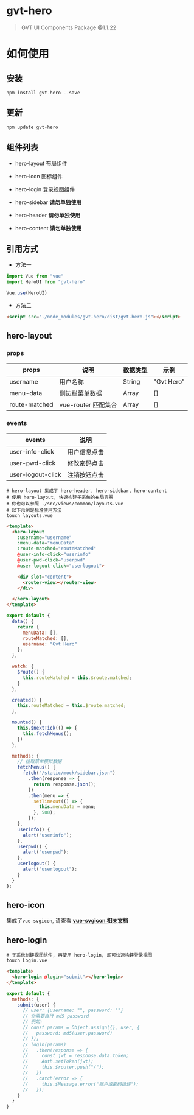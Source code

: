 # gvt-hero

> GVT UI Components Package @1.1.22

# 如何使用

## 安装

```shell
npm install gvt-hero --save
```
## 更新

```shell
npm update gvt-hero
```

## 组件列表

- hero-layout  布局组件

- hero-icon    图标组件

- hero-login   登录视图组件

- hero-sidebar **请勿单独使用**

- hero-header  **请勿单独使用**

- hero-content **请勿单独使用**


## 引用方式

- 方法一

```javascript
import Vue from "vue"
import HeroUI from "gvt-hero"

Vue.use(HeroUI)
```

- 方法二

```html
<script src="./node_modules/gvt-hero/dist/gvt-hero.js"></script>
```

## hero-layout

### props

props | 说明 | 数据类型 | 示例
---- | ---- | ---- | ---- 
username | 用户名称  | String | "Gvt Hero"
menu-data | 侧边栏菜单数据  | Array | []
route-matched | vue-router 匹配集合 | Array | []

### events

events | 说明 
---- | ----
user-info-click | 用户信息点击  
user-pwd-click | 修改密码点击
user-logout-click | 注销按钮点击


```shell
# hero-layout 集成了 hero-header, hero-sidebar, hero-content
# 使用 hero-layout, 快速构建子系统的布局容器
# 你也可以参照 ./src/views/common/layouts.vue
# 以下示例是标准使用方法
touch layouts.vue
```

```html
<template>
  <hero-layout 
    :username="username" 
    :menu-data="menuData" 
    :route-matched="routeMatched"
    @user-info-click="userinfo"
    @user-pwd-click="userpwd"
    @user-logout-click="userlogout">

    <div slot="content">
      <router-view></router-view>
    </div>

  </hero-layout>
</template>
```

```javascript
export default {
  data() {
    return {
      menuData: [],
      routeMatched: [],
      username: "Gvt Hero"
    };
  },

  watch: {
    $route() {
      this.routeMatched = this.$route.matched;
    }
  },

  created() {
    this.routeMatched = this.$route.matched;
  },

  mounted() {
    this.$nextTick(() => {
      this.fetchMenus();
    })
  },

  methods: {
    // 拉取菜单模拟数据
    fetchMenus() {
      fetch("/static/mock/sidebar.json")
        .then(response => {
          return response.json();
        })
        .then(menu => {
          setTimeout(() => {
            this.menuData = menu;
          }, 500);
        });
    },
    userinfo() {
      alert("userinfo");
    },
    userpwd() {
      alert("userpwd");
    },
    userlogout() {
      alert("userlogout");
    }
  }
};
```

## hero-icon

集成了```vue-svgicon```, 请查看 **[vue-svgicon 相关文档](https://github.com/MMF-FE/vue-svgicon)**

## hero-login

```shell
# 子系统创建视图组件, 再使用 hero-login, 即可快速构建登录视图
touch Login.vue
```

```html
<template>
  <hero-login @login="submit"></hero-login>
</template>
```

```javascript
export default {
  methods: {
    submit(user) {
      // user: {username: "", password: ""}
      // 你需要自行 md5 password
      // 例如:
      // const params = Object.assign({}, user, {
      //   password: md5(user.password)
      // });
      // login(params)
      //   .then(response => {
      //     const jwt = response.data.token;
      //     Auth.setToken(jwt);
      //     this.$router.push("/");
      //   })
      //   .catch(error => {
      //     this.$Message.error("账户或密码错误");
      //   });
    }
  }
}
```